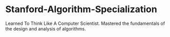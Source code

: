 # Stanford-Algorithm-Specialization
Learned To Think Like A Computer Scientist. Mastered the fundamentals of the design and analysis of algorithms.
